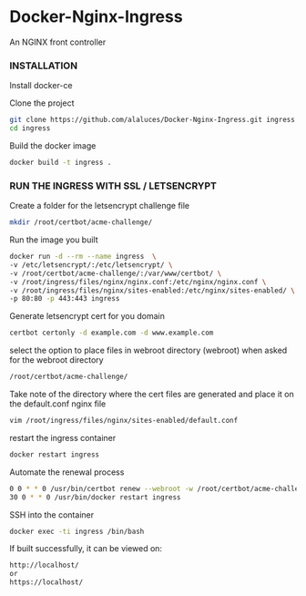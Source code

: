 # Docker-Nginx-Ingress
An NGINX front controller

### INSTALLATION
Install docker-ce

Clone the project
```sh
git clone https://github.com/alaluces/Docker-Nginx-Ingress.git ingress
cd ingress
```
Build the docker image
```sh
docker build -t ingress .
```

### RUN THE INGRESS WITH SSL / LETSENCRYPT
Create a folder for the letsencrypt challenge file
```sh
mkdir /root/certbot/acme-challenge/
```

Run the image you built
```sh
docker run -d --rm --name ingress  \
-v /etc/letsencrypt/:/etc/letsencrypt/ \
-v /root/certbot/acme-challenge/:/var/www/certbot/ \
-v /root/ingress/files/nginx/nginx.conf:/etc/nginx/nginx.conf \
-v /root/ingress/files/nginx/sites-enabled:/etc/nginx/sites-enabled/ \
-p 80:80 -p 443:443 ingress
```

Generate letsencrypt cert for you domain
```sh
certbot certonly -d example.com -d www.example.com
```

select the option to place files in webroot directory (webroot)
when asked for the webroot directory
```sh
/root/certbot/acme-challenge/
```

Take note of the directory where the cert files are generated and
place it on the default.conf nginx file
```sh
vim /root/ingress/files/nginx/sites-enabled/default.conf
```

restart the ingress container
```sh
docker restart ingress
```

Automate the renewal process
```sh
0 0 * * 0 /usr/bin/certbot renew --webroot -w /root/certbot/acme-challenge/
30 0 * * 0 /usr/bin/docker restart ingress
```

SSH into the container
```sh
docker exec -ti ingress /bin/bash
```

If built successfully, it can be viewed on:
```sh
http://localhost/
or
https://localhost/
```


